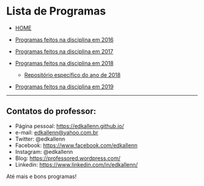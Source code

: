 # Lista de Programas

- [HOME](http://ed1rac.github.io/AulasEstruturasDados/)

- [Programas feitos na disciplina em 2016](https://github.com/ed1rac/AulasEstruturasDados/tree/master/2016)

- [Programas feitos na disciplina em 2017](https://github.com/ed1rac/AulasEstruturasDados/tree/master/2017-1)

- [Programas feitos na disciplina em 2018](https://github.com/ed1rac/AulasEstruturasDados/tree/master/2018)
  - [Repositório específico do ano de 2018](https://github.com/ed1rac/Estruturas-de-Dados-2018)

- [Programas feitos na disciplina em 2019](https://github.com/ed1rac/AulasEstruturasDados/tree/master/2019)

---

## Contatos do professor:

- Página pessoal: https://edkallenn.github.io/
- e-mail: edkallenn@yahoo.com.br
- Twitter: @edkallenn
- Facebook: https://www.facebook.com/edkallenn
- Instagram: @edkallenn
- Blog: https://professored.wordpress.com/
- Linkedin: https://www.linkedin.com/in/edkallenn/

Até mais e bons programas!
